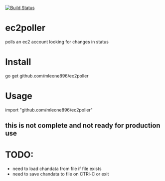 [![Build Status](https://travis-ci.org/mleone896/flowpush.svg?branch=master)](https://travis-ci.org/mleone896/flowpush)

# ec2poller
polls an ec2 account looking for changes in status



# Install
go get github.com/mleone896/ec2poller


# Usage
import "github.com/mleone896/ec2poller"  


## this is not complete and not ready for production use
# TODO:
- need to load chandata from file if file exists  
- need to save chandata to file on CTRl-C or exit 



